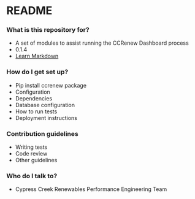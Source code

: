 # README #

### What is this repository for? ###

* A set of modules to assist running the CCRenew Dashboard process
* 0.1.4
* [Learn Markdown](https://bitbucket.org/tutorials/markdowndemo)

### How do I get set up? ###

* Pip install ccrenew package
* Configuration
* Dependencies
* Database configuration
* How to run tests
* Deployment instructions

### Contribution guidelines ###

* Writing tests
* Code review
* Other guidelines

### Who do I talk to? ###

* Cypress Creek Renewables Performance Engineering Team